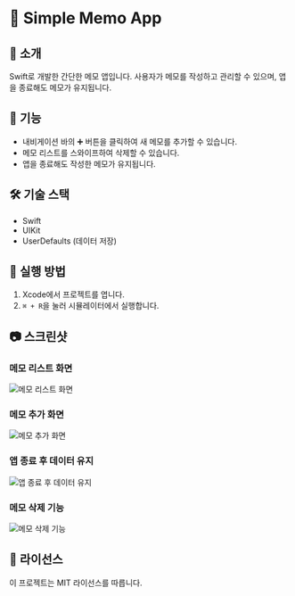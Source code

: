 # 📒 Simple Memo App

## 📌 소개
Swift로 개발한 간단한 메모 앱입니다. 사용자가 메모를 작성하고 관리할 수 있으며, 앱을 종료해도 메모가 유지됩니다.

## 📲 기능
- 내비게이션 바의 ➕ 버튼을 클릭하여 새 메모를 추가할 수 있습니다.
- 메모 리스트를 스와이프하여 삭제할 수 있습니다.
- 앱을 종료해도 작성한 메모가 유지됩니다.

## 🛠️ 기술 스택
- Swift
- UIKit
- UserDefaults (데이터 저장)

## 🚀 실행 방법
1. Xcode에서 프로젝트를 엽니다.
2. `⌘ + R`을 눌러 시뮬레이터에서 실행합니다.

## 📷 스크린샷

### 메모 리스트 화면
![메모 리스트 화면](Screenshots/Simulator%20Screenshot%20-%20iPhone%2016%20Pro%20-%202025-02-27%20at%2017.39.08.png)

### 메모 추가 화면
![메모 추가 화면](Screenshots/Simulator%20Screenshot%20-%20iPhone%2016%20Pro%20-%202025-02-27%20at%2017.39.18.png)

### 앱 종료 후 데이터 유지
![앱 종료 후 데이터 유지](Screenshots/Simulator%20Screenshot%20-%20iPhone%2016%20Pro%20-%202025-02-27%20at%2017.39.23.png)

### 메모 삭제 기능
![메모 삭제 기능](Screenshots/Simulator%20Screenshot%20-%20iPhone%2016%20Pro%20-%202025-02-27%20at%2017.39.29.png)

## 📝 라이선스
이 프로젝트는 MIT 라이선스를 따릅니다.


